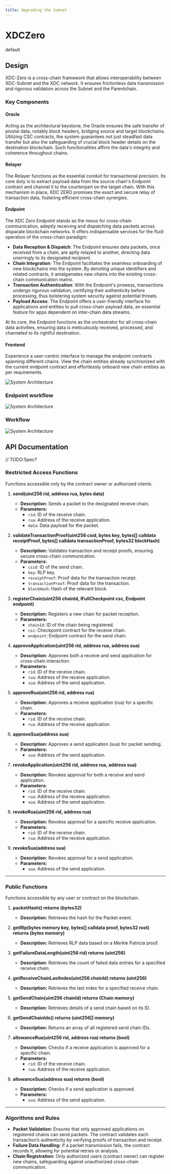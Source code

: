 ```yaml
---
title: Upgrading the Subnet
---
```

# XDCZero
default


## Design

XDC-Zero is a cross-chain framework that allows interoperability between XDC-Subnet and the XDC network. It ensures frictionless data transmission and rigorous validation across the Subnet and the Parentchain.

### Key Components

#### Oracle

Acting as the architectural keystone, the Oracle ensures the safe transfer of pivotal data, notably block headers, bridging source and target blockchains. Utilizing CSC contracts, the system guarantees not just steadfast data transfer but also the safeguarding of crucial block header details on the destination blockchain. Such functionalities affirm the data's integrity and coherence throughout chains.

#### Relayer

The Relayer functions as the essential conduit for transactional precision. Its core duty is to extract payload data from the source chain's Endpoint contract and channel it to the counterpart on the target chain. With this mechanism in place, XDC ZERO promises the exact and secure relay of transaction data, fostering efficient cross-chain synergies.

#### Endpoint

The XDC Zero Endpoint stands as the nexus for cross-chain communication, adeptly receiving and dispatching data packets across disparate blockchain networks. It offers indispensable services for the fluid operation of the cross-chain paradigm:

- **Data Reception & Dispatch**: The Endpoint ensures data packets, once received from a chain, are aptly relayed to another, directing data unerringly to its designated recipient.
- **Chain Integration**: The Endpoint facilitates the seamless onboarding of new blockchains into the system. By denoting unique identifiers and related contracts, it amalgamates new chains into the existing cross-chain communication matrix.
- **Transaction Authentication**: With the Endpoint's prowess, transactions undergo rigorous validation, certifying their authenticity before processing, thus bolstering system security against potential threats.
- **Payload Access**: The Endpoint offers a user-friendly interface for applications and entities to pull cross-chain payload data, an essential feature for apps dependent on inter-chain data streams.

At its core, the Endpoint functions as the orchestrator for all cross-chain data activities, ensuring data is meticulously received, processed, and channeled to its rightful destination.

#### Frontend

Experience a user-centric interface to manage the endpoint contracts spanning different chains. View the chain entities already synchronized with the current endpoint contract and effortlessly onboard new chain entities as per requirements.

![System Architecture](image1.png)

### Endpoint workflow

![System Architecture](image2.png)

### Workflow

![System Architecture](image.png)


## API Documentation
// TODO:Spec?

### Restricted Access Functions

Functions accessible only by the contract owner or authorized clients.

1. **send(uint256 rid, address rua, bytes data)**

   - **Description:** Sends a packet to the designated receive chain.
   - **Parameters:**
     - `rid`: ID of the receive chain.
     - `rua`: Address of the receive application.
     - `data`: Data payload for the packet.

2. **validateTransactionProof(uint256 csid, bytes key, bytes[] calldata receiptProof, bytes[] calldata transactionProof, bytes32 blockHash)**

   - **Description:** Validates transaction and receipt proofs, ensuring secure cross-chain communication.
   - **Parameters:**
     - `csid`: ID of the send chain.
     - `key`: RLP key.
     - `receiptProof`: Proof data for the transaction receipt.
     - `transactionProof`: Proof data for the transaction.
     - `blockHash`: Hash of the relevant block.

3. **registerChain(uint256 chainId, IFullCheckpoint csc, Endpoint endpoint)**

   - **Description:** Registers a new chain for packet reception.
   - **Parameters:**
     - `chainId`: ID of the chain being registered.
     - `csc`: Checkpoint contract for the receive chain.
     - `endpoint`: Endpoint contract for the send chain.

4. **approveApplication(uint256 rid, address rua, address sua)**

   - **Description:** Approves both a receive and send application for cross-chain interaction.
   - **Parameters:**
     - `rid`: ID of the receive chain.
     - `rua`: Address of the receive application.
     - `sua`: Address of the send application.

5. **approveRua(uint256 rid, address rua)**

   - **Description:** Approves a receive application (rua) for a specific chain.
   - **Parameters:**
     - `rid`: ID of the receive chain.
     - `rua`: Address of the receive application.

6. **approveSua(address sua)**

   - **Description:** Approves a send application (sua) for packet sending.
   - **Parameters:**
     - `sua`: Address of the send application.

7. **revokeApplication(uint256 rid, address rua, address sua)**

   - **Description:** Revokes approval for both a receive and send application.
   - **Parameters:**
     - `rid`: ID of the receive chain.
     - `rua`: Address of the receive application.
     - `sua`: Address of the send application.

8. **revokeRua(uint256 rid, address rua)**

   - **Description:** Revokes approval for a specific receive application.
   - **Parameters:**
     - `rid`: ID of the receive chain.
     - `rua`: Address of the receive application.

9. **revokeSua(address sua)**
   - **Description:** Revokes approval for a send application.
   - **Parameters:**
     - `sua`: Address of the send application.

---

### Public Functions

Functions accessible by any user or contract on the blockchain.

1. **packetHash() returns (bytes32)**

   - **Description:** Retrieves the hash for the Packet event.

2. **getRlp(bytes memory key, bytes[] calldata proof, bytes32 root) returns (bytes memory)**

   - **Description:** Retrieves RLP data based on a Merkle Patricia proof.

3. **getFailureDataLength(uint256 rid) returns (uint256)**

   - **Description:** Retrieves the count of failed data entries for a specified receive chain.

4. **getReceiveChainLastIndex(uint256 chainId) returns (uint256)**

   - **Description:** Retrieves the last index for a specified receive chain.

5. **getSendChain(uint256 chainId) returns (Chain memory)**

   - **Description:** Retrieves details of a send chain based on its ID.

6. **getSendChainIds() returns (uint256[] memory)**

   - **Description:** Returns an array of all registered send chain IDs.

7. **allowanceRua(uint256 rid, address rua) returns (bool)**

   - **Description:** Checks if a receive application is approved for a specific chain.
   - **Parameters:**
     - `rid`: ID of the receive chain.
     - `rua`: Address of the receive application.

8. **allowanceSua(address sua) returns (bool)**
   - **Description:** Checks if a send application is approved.
   - **Parameters:**
     - `sua`: Address of the send application.

---

### Algorithms and Rules

- **Packet Validation:** Ensures that only approved applications on registered chains can send packets. The contract validates each transaction’s authenticity by verifying proofs of transaction and receipt.
- **Failure Data Handling:** If a packet transmission fails, the contract records it, allowing for potential retries or analysis.
- **Chain Registration:** Only authorized users (contract owner) can register new chains, safeguarding against unauthorized cross-chain communication.
